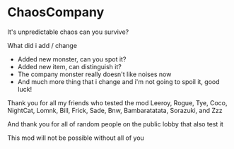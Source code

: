 # ChaosCompany
It's unpredictable chaos can you survive?


What did i add / change
- Added new monster, can you spot it?
- Added new item, can distinguish it?
- The company monster really doesn't like noises now
- And much more thing that i change and i'm not going to spoil it, good luck!

Thank you for all my friends who tested the mod Leeroy, Rogue, Tye, Coco, NightCat, Lomnk, Bill, Frick, Sade, Bnw, Bambaratatata, Sorazuki, and Zzz

And thank you for all of random people on the public lobby that also test it

This mod will not be possible without all of you